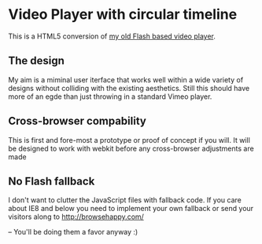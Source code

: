 # Video Player with circular timeline
This is a HTML5 conversion of [my old Flash based video player](http://activeden.net/item/video-player-with-circular-scrubbingprogress/130624).

## The design
My aim is a miminal user iterface that works well within a wide variety of designs without colliding with the existing aesthetics. Still this should have more of an egde than just throwing in a standard Vimeo player.

## Cross-browser compability
This is first and fore-most a prototype or proof of concept if you will. It will be designed to work with webkit before any cross-browser adjustments are made

## No Flash fallback
I don't want to clutter the JavaScript files with fallback code. If you care about IE8 and below you need to implement your own fallback or send your visitors along to http://browsehappy.com/ 

– You'll be doing them a favor anyway :)
 